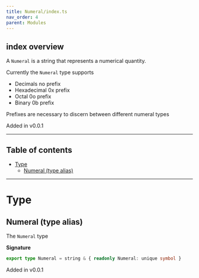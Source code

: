 ```yaml
---
title: Numeral/index.ts
nav_order: 4
parent: Modules
---
```


## index overview

A `Numeral` is a string that represents a numerical quantity.

Currently the `Numeral` type supports

- Decimals no prefix
- Hexadecimal 0x prefix
- Octal 0o prefix
- Binary 0b prefix

Prefixes are necessary to discern between different numeral types

Added in v0.0.1

---

<h2 class="text-delta">Table of contents</h2>

- [Type](#type)
  - [Numeral (type alias)](#numeral-type-alias)

---

# Type

## Numeral (type alias)

The `Numeral` type

**Signature**

```ts
export type Numeral = string & { readonly Numeral: unique symbol }
```

Added in v0.0.1
